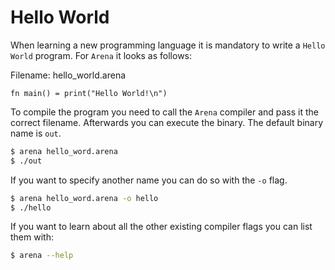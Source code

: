 # Hello World

When learning a new programming language it is mandatory to write a `Hello World`
program. For `Arena` it looks as follows:

Filename: hello_world.arena
```
fn main() = print("Hello World!\n")
```

To compile the program you need to call the `Arena` compiler and pass it the
correct filename. Afterwards you can execute the binary. The default binary name
is `out`.

```bash
$ arena hello_word.arena
$ ./out
```

If you want to specify another name you can do so with the `-o` flag.

```bash
$ arena hello_word.arena -o hello
$ ./hello
```

If you want to learn about all the other existing compiler flags you can list them with:

```bash
$ arena --help
```
